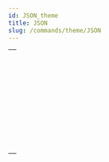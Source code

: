 ```yaml
---
id: JSON_theme
title: JSON
slug: /commands/theme/JSON
---
```


|                                                                                                                 |
| --------------------------------------------------------------------------------------------------------------- |
| [<!-- INCLUDE #_command_.JSON Parse.Syntax -->](../../commands-legacy/json-parse.md)<br/>                       |
| [<!-- INCLUDE #_command_.JSON PARSE ARRAY.Syntax -->](../../commands-legacy/json-parse-array.md)<br/>           |
| [<!-- INCLUDE #_command_.JSON Resolve pointers.Syntax -->](../../commands-legacy/json-resolve-pointers.md)<br/> |
| [<!-- INCLUDE #_command_.JSON Stringify.Syntax -->](../../commands-legacy/json-stringify.md)<br/>               |
| [<!-- INCLUDE #_command_.JSON Stringify array.Syntax -->](../../commands-legacy/json-stringify-array.md)<br/>   |
| [<!-- INCLUDE #_command_.JSON TO SELECTION.Syntax -->](../../commands-legacy/json-to-selection.md)<br/>         |
| [<!-- INCLUDE #_command_.JSON Validate.Syntax -->](../../commands-legacy/json-validate.md)<br/>                 |
| [<!-- INCLUDE #_command_.Selection to JSON.Syntax -->](../../commands-legacy/selection-to-json.md)<br/>         |
